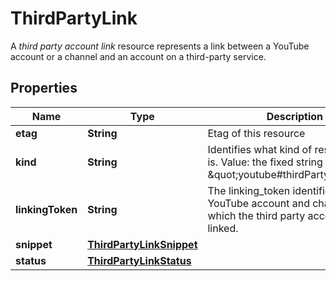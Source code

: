 

# ThirdPartyLink

A *third party account link* resource represents a link between a YouTube account or a channel and an account on a third-party service.

## Properties

Name | Type | Description | Notes
------------ | ------------- | ------------- | -------------
**etag** | **String** | Etag of this resource |  [optional]
**kind** | **String** | Identifies what kind of resource this is. Value: the fixed string \&quot;youtube#thirdPartyLink\&quot;. |  [optional]
**linkingToken** | **String** | The linking_token identifies a YouTube account and channel with which the third party account is linked. |  [optional]
**snippet** | [**ThirdPartyLinkSnippet**](ThirdPartyLinkSnippet.md) |  |  [optional]
**status** | [**ThirdPartyLinkStatus**](ThirdPartyLinkStatus.md) |  |  [optional]



